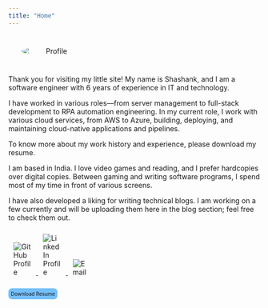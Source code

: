 ```yaml
---
title: "Home"
---
```



<div style="text-align: center;">
    <img src="/images/chatting.png" alt="Profile" style="display: flex; max-width: 25%; padding: 5%; border-radius: 50%;">
</div>

Thank you for visiting my little site! My name is Shashank, and I am a software engineer with 6 years of experience in IT and technology.

I have worked in various roles—from server management to full-stack development to RPA automation engineering. In my current role, I work with various cloud services, from AWS to Azure, building, deploying, and maintaining cloud-native applications and pipelines.

To know more about my work history and experience, please download my resume.

I am based in India. I love video games and reading, and I prefer hardcopies over digital copies. Between gaming and writing software programs, I spend most of my time in front of various screens.

I have also developed a liking for writing technical blogs. I am working on a few currently and will be uploading them here in the blog section; feel free to check them out.



<a href="https://github.com/thatShashankGuy" target="_blank">
    <img src="/icons/github.svg" alt="GitHub Profile" style=" display: inline-block;max-width:7%;padding:2%">
</a>
<a href="https://www.linkedin.com/in/thatshashanguy/" target="_blank">
    <img src="/icons/linkedin.svg" alt="LinkedIn Profile" style=" display: inline-block;max-width:7%;padding:2%">
</a>
<a href="mailto:shahankforworkshekhar@gmail.com" target="_blank">
    <img src="/icons/envelope-solid.svg" alt="Email" style=" display: inline-block;max-width:7%;padding:2%">
</a>

<a href="/files/resume.pdf" download style="display: inline-block; padding: 5px 5px; font-size: 10px; background-color:#74C0FC;
text-decoration: none; 
border-radius: 7px;">
    Download Resume
</a>
